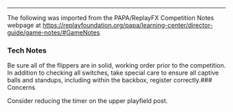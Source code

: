 ***
The following was imported from the PAPA/ReplayFX Competition Notes webpage at https://replayfoundation.org/papa/learning-center/director-guide/game-notes/#GameNotes

### Tech Notes
            
Be sure all of the flippers are in solid, working order prior to the competition. In addition to checking all switches, take special care to ensure all captive balls and standups, including within the backbox, register correctly.### Concerns
            
Consider reducing the timer on the upper playfield post.